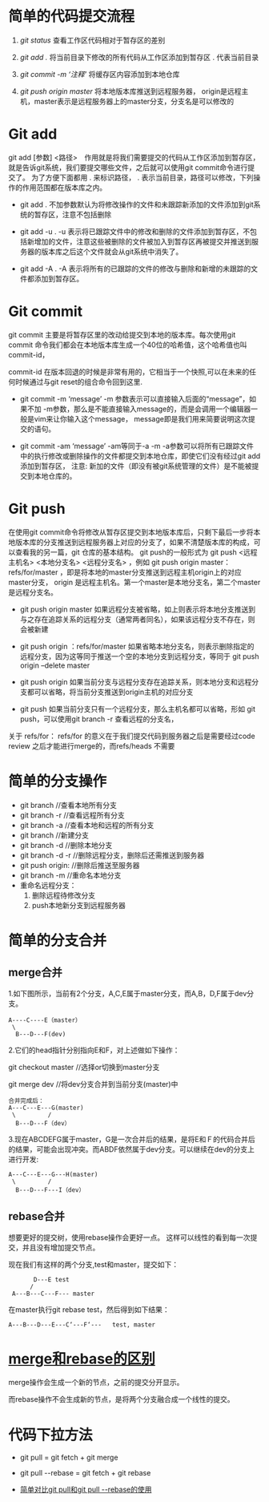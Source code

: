 <link rel="stylesheet" href="http://yandex.st/highlightjs/6.2/styles/googlecode.min.css">
 
<script src="http://code.jquery.com/jquery-1.7.2.min.js"></script>
<script src="http://yandex.st/highlightjs/6.2/highlight.min.js"></script>
 
<script>hljs.initHighlightingOnLoad();</script>
<script type="text/javascript">
 $(document).ready(function(){
      $("h2,h3,h4,h5,h6").each(function(i,item){
        var tag = $(item).get(0).localName;
        $(item).attr("id","wow"+i);
        $("#category").append('<a class="new'+tag+'" href="#wow'+i+'">'+$(this).text()+'</a></br>');
        $(".newh1").css("margin-left",0);
        $(".newh2").css("margin-left",20);
        $(".newh3").css("margin-left",40);
        $(".newh4").css("margin-left",60);
        $(".newh5").css("margin-left",80);
        $(".newh6").css("margin-left",100);
      });
 });
</script>
<div id="category"></div>

# 简单的代码提交流程
1. _git status_ 查看工作区代码相对于暂存区的差别

2. _git add ._ 将当前目录下修改的所有代码从工作区添加到暂存区 . 代表当前目录

3. _git commit -m ‘注释’_ 将缓存区内容添加到本地仓库

4. _git push origin master_ 将本地版本库推送到远程服务器，
origin是远程主机，master表示是远程服务器上的master分支，分支名是可以修改的

# Git add
git add [参数] <路径>　作用就是将我们需要提交的代码从工作区添加到暂存区，就是告诉git系统，我们要提交哪些文件，之后就可以使用git commit命令进行提交了。 
为了方便下面都用 . 来标识路径， . 表示当前目录，路径可以修改，下列操作的作用范围都在版本库之内。

- git add . 
不加参数默认为将修改操作的文件和未跟踪新添加的文件添加到git系统的暂存区，注意不包括删除

- git add -u . 
-u 表示将已跟踪文件中的修改和删除的文件添加到暂存区，不包括新增加的文件，注意这些被删除的文件被加入到暂存区再被提交并推送到服务器的版本库之后这个文件就会从git系统中消失了。

- git add -A . 
-A 表示将所有的已跟踪的文件的修改与删除和新增的未跟踪的文件都添加到暂存区。

# Git commit
git commit 主要是将暂存区里的改动给提交到本地的版本库。每次使用git commit 命令我们都会在本地版本库生成一个40位的哈希值，这个哈希值也叫commit-id， 

commit-id 在版本回退的时候是非常有用的，它相当于一个快照,可以在未来的任何时候通过与git reset的组合命令回到这里.

- git commit -m ‘message’ 
-m 参数表示可以直接输入后面的“message”，如果不加 -m参数，那么是不能直接输入message的，而是会调用一个编辑器一般是vim来让你输入这个message， 
message即是我们用来简要说明这次提交的语句。

- git commit -am ‘message’ -am等同于-a -m 
-a参数可以将所有已跟踪文件中的执行修改或删除操作的文件都提交到本地仓库，即使它们没有经过git add添加到暂存区， 
注意: 新加的文件（即没有被git系统管理的文件）是不能被提交到本地仓库的。

# Git push
在使用git commit命令将修改从暂存区提交到本地版本库后，只剩下最后一步将本地版本库的分支推送到远程服务器上对应的分支了，如果不清楚版本库的构成，可以查看我的另一篇，git 仓库的基本结构。 
git push的一般形式为 git push <远程主机名> <本地分支名> <远程分支名> ，例如 git push origin master：refs/for/master ，即是将本地的master分支推送到远程主机origin上的对应master分支， origin 是远程主机名。第一个master是本地分支名，第二个master是远程分支名。

- git push origin master 
如果远程分支被省略，如上则表示将本地分支推送到与之存在追踪关系的远程分支（通常两者同名），如果该远程分支不存在，则会被新建

- git push origin ：refs/for/master 
如果省略本地分支名，则表示删除指定的远程分支，因为这等同于推送一个空的本地分支到远程分支，等同于 git push origin –delete master

- git push origin 
如果当前分支与远程分支存在追踪关系，则本地分支和远程分支都可以省略，将当前分支推送到origin主机的对应分支

- git push 
如果当前分支只有一个远程分支，那么主机名都可以省略，形如 git push，可以使用git branch -r 查看远程的分支名，

关于 refs/for： refs/for 的意义在于我们提交代码到服务器之后是需要经过code review 之后才能进行merge的，而refs/heads 不需要

# 简单的分支操作
- git branch //查看本地所有分支 
- git branch -r //查看远程所有分支
- git branch -a //查看本地和远程的所有分支
- git branch <branchname> //新建分支
- git branch -d <branchname> //删除本地分支
- git branch -d -r <branchname> //删除远程分支，删除后还需推送到服务器
- git push origin:<branchname>  //删除后推送至服务器
- git branch -m <oldbranch> <newbranch> //重命名本地分支
- 重命名远程分支：
    1. 删除远程待修改分支
    2. push本地新分支到远程服务器


# 简单的分支合并
## merge合并
1.如下图所示，当前有2个分支，A,C,E属于master分支，而A,B，D,F属于dev分支。
```
A----C----E（master）
 \
  B---D---F(dev)
```
2.它们的head指针分别指向E和F，对上述做如下操作：

git checkout master  //选择or切换到master分支

git merge dev        //将dev分支合并到当前分支(master)中
```
合并完成后：
A---C---E---G(master)
 \         /
  B---D---F（dev）
```
3.现在ABCDEFG属于master，G是一次合并后的结果，是将E和Ｆ的代码合并后的结果，可能会出现冲突。而ABDF依然属于dev分支。可以继续在dev的分支上进行开发:
```
A---C---E---G---H(master)
 \         /
  B---D---F---I（dev）
```

## rebase合并
想要更好的提交树，使用rebase操作会更好一点。
这样可以线性的看到每一次提交，并且没有增加提交节点。

现在我们有这样的两个分支,test和master，提交如下：
```
       D---E test
      /
 A---B---C---F--- master
```
在master执行git rebase test，然后得到如下结果：
```
A---B---D---E---C‘---F‘---   test, master
```

# [merge和rebase的区别](https://www.jianshu.com/p/dc367c8dca8e)
merge操作会生成一个新的节点，之前的提交分开显示。

而rebase操作不会生成新的节点，是将两个分支融合成一个线性的提交。

# 代码下拉方法
- git pull = git fetch + git merge

- git pull --rebase = git fetch + git rebase

- [简单对比git pull和git pull --rebase的使用](https://www.cnblogs.com/kevingrace/p/5896706.html)